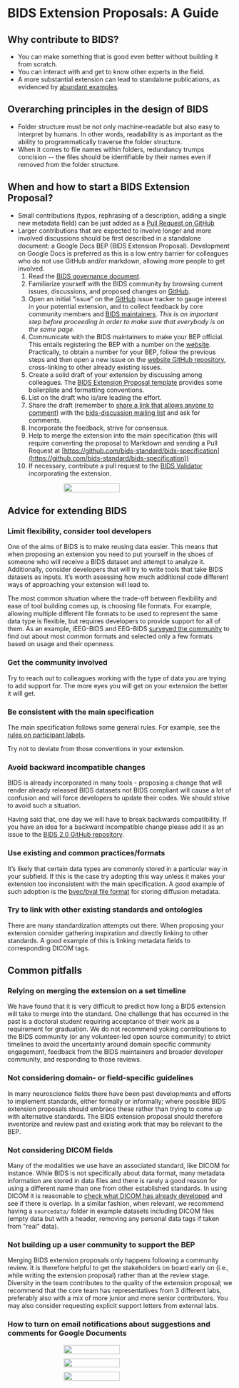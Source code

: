 ---
---

# BIDS Extension Proposals: A Guide

## Why contribute to BIDS?

- You can make something that is good even better without building it from
  scratch.
- You can interact with and get to know other experts in the field.
- A more substantial extension can lead to standalone publications, as evidenced
  by [abundant examples](https://bids-specification.readthedocs.io/en/latest/introduction.html#citing-bids).
## Overarching principles in the design of BIDS

- Folder structure must be not only machine-readable but also easy to interpret
  by humans. In other words, readability is as important as the ability to
  programmatically traverse the folder structure.
- When it comes to file names within folders, redundancy trumps concision -- the
  files should be identifiable by their names even if removed from the folder
  structure.

## When and how to start a BIDS Extension Proposal?

- Small contributions (typos, rephrasing of a description, adding a single new
  metadata field) can be just added as a
  [Pull Request on GitHub](https://github.com/bids-standard/bids-specification)
- Larger contributions that are expected to involve longer and more involved
  discussions should be first described in a standalone document: a Google Docs
  BEP (BIDS Extension Proposal). Development on Google Docs is preferred as this
  is a low entry barrier for colleagues who do not use GitHub and/or markdown,
  allowing more people to get involved.
  1. Read the
     [BIDS governance document](https://bids.neuroimaging.io/governance.html).
  2. Familiarize yourself with the BIDS community by browsing current issues,
     discussions, and proposed changes on
     [GitHub](https://github.com/bids-standard/bids-specification/).
  3. Open an initial “issue” on the
     [GitHub](https://github.com/bids-standard/bids-specification/) issue
     tracker to gauge interest in your potential extension, and to collect
     feedback by core community members and
     [BIDS maintainers](https://github.com/bids-standard/bids-specification/blob/master/DECISION-MAKING.md#maintainers-group).
     _This is an important step before proceeding in order to make sure that
     everybody is on the same page._
  4. Communicate with the BIDS maintainers to make your BEP official. This
     entails registering the BEP with a number on the
     [website](https://bids.neuroimaging.io/get_involved.html)_._ Practically,
     to obtain a number for your BEP, follow the previous steps and then open a
     new issue on the
     [website GitHub repository](https://github.com/bids-standard/bids-website/),
     cross-linking to other already existing issues.
  5. Create a solid draft of your extension by discussing among colleagues. The
     [BIDS Extension Proposal template](https://docs.google.com/document/d/1W7--Mf3gCCb1mVfhsoRJCAKFhmf2umG1PFkyZ1jEgMw/edit#)
     provides some boilerplate and formatting conventions.
  6. List on the draft who is/are leading the effort.
  7. Share the draft (remember to
     [share a link that allows anyone to comment](https://support.google.com/docs/answer/2494822?co=GENIE.Platform%3DDesktop&hl=en))
     with the
     [bids-discussion mailing list](https://groups.google.com/forum/#!forum/bids-discussion)
     and ask for comments.
  8. Incorporate the feedback, strive for consensus.
  9. Help to merge the extension into the main specification (this will require
     converting the proposal to Markdown and sending a Pull Request at
     [https://github.com/bids-standard/bids-specification](https://github.com/bids-standard/bids-specification))
  10. If necessary, contribute a pull request to the
      [BIDS Validator](https://github.com/bids-standard/bids-validator)
      incorporating the extension.

<div style="display: flex; gap: 10px; justify-content:center">
<img src="assets/img/bep_process.png" width="50%">
</div>


## Advice for extending BIDS

### Limit flexibility, consider tool developers

One of the aims of BIDS is to make reusing data easier. This means that when
proposing an extension you need to put yourself in the shoes of someone who will
receive a BIDS dataset and attempt to analyze it. Additionally, consider
developers that will try to write tools that take BIDS datasets as inputs. It’s
worth assessing how much additional code different ways of approaching your
extension will lead to.

The most common situation where the trade-off between flexibility and ease of
tool building comes up, is choosing file formats. For example, allowing multiple
different file formats to be used to represent the same data type is flexible,
but requires developers to provide support for all of them. As an example,
iEEG-BIDS and EEG-BIDS
[surveyed the community](https://bids.berkeley.edu/news/bids-megeegieeg-data-format-survey)
to find out about most common formats and selected only a few formats based on
usage and their openness.

### Get the community involved

Try to reach out to colleagues working with the type of data you are trying to
add support for. The more eyes you will get on your extension the better it will
get.

### Be consistent with the main specification

The main specification follows some general rules. For example, see the
[rules on participant labels](https://bids-specification.readthedocs.io/en/stable/02-common-principles.html#participant-names-and-other-labels).

Try not to deviate from those conventions in your extension.

### Avoid backward incompatible changes

BIDS is already incorporated in many tools - proposing a change that will render
already released BIDS datasets not BIDS compliant will cause a lot of confusion
and will force developers to update their codes. We should strive to avoid such
a situation.

Having said that, one day we will have to break backwards compatibility. If you
have an idea for a backward incompatible change please add it as an issue to the
[BIDS 2.0 GitHub repository](https://github.com/bids-standard/bids-2-devel).

### Use existing and common practices/formats

It’s likely that certain data types are commonly stored in a particular way in
your subfield. If this is the case try adopting this way unless it makes your
extension too inconsistent with the main specification. A good example of such
adoption is the
[bvec/bval file format](https://bids-specification.readthedocs.io/en/stable/04-modality-specific-files/01-magnetic-resonance-imaging-data.html#required-gradient-orientation-information)
for storing diffusion metadata.

### Try to link with other existing standards and ontologies

There are many standardization attempts out there. When proposing your extension
consider gathering inspiration and directly linking to other standards. A good
example of this is linking metadata fields to corresponding DICOM tags.

## Common pitfalls

### Relying on merging the extension on a set timeline

We have found that it is very difficult to predict how long a BIDS extension
will take to merge into the standard. One challenge that has occurred in the
past is a doctoral student requiring acceptance of their work as a requirement
for graduation. We do not recommend yoking contributions to the BIDS community
(or any volunteer-led open source community) to strict timelines to avoid the
uncertainty around domain specific community engagement, feedback from the BIDS
maintainers and broader developer community, and responding to those reviews.

### Not considering domain- or field-specific guidelines

In many neuroscience fields there have been past developments and efforts to
implement standards, either formally or informally; where possible BIDS
extension proposals should embrace these rather than trying to come up with
alternative standards. The BIDS extension proposal should therefore inventorize
and review past and existing work that may be relevant to the BEP.

### Not considering DICOM fields

Many of the modalities we use have an associated standard, like DICOM for instance. While BIDS is not specifically about data format, many metadata information are stored in data files and there is rarely a good reason for using a different name than one from other established standards. In using DICOM it is reasonable to [check what DICOM has already developed](https://www.dicomstandard.org/) and see if there is overlap. In a similar fashion, when relevant, we recommend having a `sourcedata/` folder in example datasets including DICOM files (empty data but with a header, removing any personal data tags if taken from "real" data).

### Not building up a user community to support the BEP

Merging BIDS extension proposals only happens following a community review. It
is therefore helpful to get the stakeholders on board early on (i.e., while
writing the extension proposal) rather than at the review stage. Diversity in
the team contributes to the quality of the extension proposal; we recommend that
the core team has representatives from 3 different labs, preferably also with a
mix of more junior and more senior contributors. You may also consider
requesting explicit support letters from external labs.

### How to turn on email notifications about suggestions and comments for Google Documents

<div style="display: flex; gap: 10px; align-items:center; flex-direction: column">
<img src="assets/img/notifications_1.png" width="50%">
<img src="assets/img/notifications_2.png" width="50%">
<img src="assets/img/notifications_3.png" width="50%">
</div>
